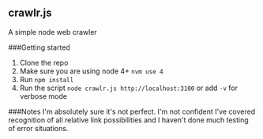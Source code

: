 ## crawlr.js

A simple node web crawler

###Getting started

1. Clone the repo
2. Make sure you are using node 4+ `nvm use 4`
3. Run `npm install`
4. Run the script `node crawlr.js http://localhost:3100` or add `-v` for verbose mode

###Notes
I'm absolutely sure it's not perfect. I'm not confident I've covered recognition of all relative link possibilities and I haven't done much testing of error situations.
